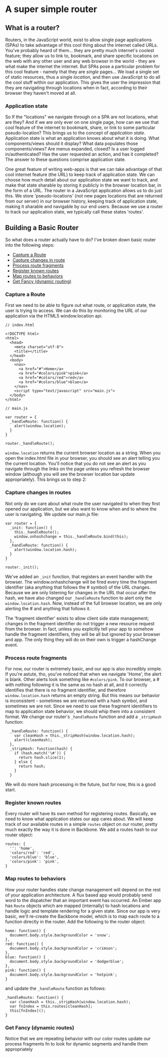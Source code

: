 # A super simple router

## What is a router?
Routers, in the JavaScript world, exist to allow single page applications (SPAs) to take advantage of this cool thing about the internet called URLs. You've probably heard of them... they are pretty much internet's coolest feature; they allow us to link to, bookmark, and share specific locations on the web with any other user and any web browser in the world - they are what make the internet the internet. But SPAs pose a particular problem for this cool feature - namely that they are _single_ pages... We load a single set of static resources, thus a single _location_, and then use JavaScript to do all the cool stuff within our application. This gives the user the impression that they are navigating through locations when in fact, according to their browser they haven't moved at all.

### Application state
So  If the "locations" we navigate through on a SPA are not locations, what are they? And if we are only ever on one single page, how can we use that cool feature of the internet to bookmark, share, or link to some particular pseudo-location? This brings us to the concept of _application state_. Application state is what an application knows about what it is doing. What components/views should it display? What data populates those components/views? Are menus expanded, closed? Is a user logged in/authenticated? Has the user requested an action, and has it completed? The answer to these questions comprise application state.

One great feature of writing web-apps is that we can take advantage of that cool internet feature (the URL) to keep track of application state. We can choose how much detail about our application state we want to track, and make that state sharable by storing it publicly in the browser location bar, in the form of a URL. The router in a JavaScript application allows us to do just this. We store 'pseudo-locations' (not new pages locations that are returned from our server) in our browser history, keeping track of application state, making it sharable and navigable by our end users. Because we use a router to track our application state, we typically call these states 'routes'.

## Building a Basic Router
So what does a router actually have to do? I've broken down basic router into the following steps:
* [Capture a Route](#capture-routes)
* [Capture changes in route](#capture-changes)
* [Process route fragments](#process-fragments)
* [Register known routes](#register-routes)
* [Map routes to behaviors](#map-routes)
* [Get Fancy (dynamic routing)](#add-dynamic-routes)

### <a name="capture-routes"></a>Capture a Route
First we need to be able to figure out what route, or application state, the user is trying to access. We can do this by monitoring the URL of our application via the HTML5 window.location api.
```
// index.html

<!DOCTYPE html>
<html>
  <head>
    <meta charset="utf-8">
    <title></title>
  </head>
  <body>
    <nav>
      <a href="#">Home</a>
      <a href="#colors/pink">pink</a>
      <a href="#colors/red">red</a>
      <a href="#colors/blue">blue</a>
    </nav>
    <script type="text/javascript" src="main.js">
  </body>
</html>
```
```
// main.js

var router = {
  _handleRoute: function() {
    alert(window.location);
  }
}

router._handleRoute();

```

`window.location` returns the current browser location as a string. When you open the index.html file in your browser, you should see an alert telling you the current location. You'll notice that you do not see an alert as you navigate through the links on the page unless you refresh the browser window (although you will see the browser location bar update appropriately). This brings us to step 2:

### <a name="capture-changes">Capture changes in routes
Not only do we care about what route the user navigated to when they first opened our application, but we also want to know when and to where the user is navigating. We update our main.js file:

```
var router = {
  _init: function() {
    this._handleRoute();
    window.onhashchange = this._handleRoute.bind(this);
  },
  _handleRoute: function() {
    alert(window.location.hash);
  }
}

router._init();

```

We've added an `_init` function, that registers an event handler with the browser. The window.onhashchange will be fired every time the fragment identifier (aka anything that follows the # symbol) of the URL changes. Because we are only listening for changes in the URL that occur after the hash, we have also changed our `_handleRoute` function to alert only the `window.location.hash`. Now, instead of the full browser location, we are only alerting the # and anything that follows it.

The 'fragment identifier' exists to allow client side state management; changes in the fragment identifier do not trigger a new resource request from the browser. In fact, unless you explicitly tell your app to somehow handle the fragment identifiers, they will be all but ignored by your browser and app. The only thing they will do on their own is trigger a hashChange event.

### <a name="process-fragments">Process route fragments
For now, our router is extremely basic, and our app is also incredibly simple. If you're astute, tho, you've noticed that when we navigate 'Home', the alert is blank. Other alerts look something like `#colors/pink`. To our browser, a # with nothing following it is the same as no hash at all, and it correctly identifies that there is no fragment identifier, and therefore `window.location.hash` returns an empty string. But this means our behavior is inconsistent - sometimes we are returned with a hash symbol, and sometimes we are not. Since we need to use these fragment identifiers to map to application state behavior, we should whip them into a consistent format. We change our router's `_handleRoute` function and add a `_stripHash` function:

```
  _handleRoute: function() {
    var cleanHash = this._stripHash(window.location.hash);
    alert(cleanHash);
  },
  _stripHash: function(hash) {
    if (hash.match('\#')) {
      return hash.slice(1);
    } else {
      return hash;
    }
  }

```

We will do more hash processing in the future, but for now, this is a good start.

### <a name="store-behaviors">Register known routes
Every router will have its own method for registering routes. Basically, we need to know what application states our app cares about. We will keep track of our available routes in a simple `routes` object on our router, pretty much exactly the way it is done in Backbone. We add a routes hash to our router object:

```
routes: {
  '': 'home',
  'colors/red': 'red',
  'colors/blue': 'blue',
  'colors/pink': 'pink',
}
```

### <a name="map-routes">Map routes to behaviors
How your router handles state change management will depend on the rest of your application architecture. A flux based app would probably send word to the dispatcher that an important event has occurred. An Ember app has `Route` objects which are mapped (internally) to hash locations and handle logic and template rendering for a given state. Since our app is very basic, we'll re-create the Backbone model, which is to map each route to a function directly in the router. Add the following to the router object:

```
home: function() {
  document.body.style.backgroundColor = 'snow';
},
red: function() {
  document.body.style.backgroundColor = 'crimson';
},
blue: function() {
  document.body.style.backgroundColor = 'dodgerblue';
},
pink: function() {
  document.body.style.backgroundColor = 'hotpink';
}

```

and update the `_handleRoute` function as follows: 
```
_handleRoute: function() {
  var cleanHash = this._stripHash(window.location.hash);
  var fnIndex = this.routes[cleanHash];
  this[fnIndex]();
}

```

### <a name="add-dynamic-routes">Get Fancy (dynamic routes)
Notice that we are repeating behavior with our color routes
update our process fragments fn to look for dynamic segments and handle them appropriately
